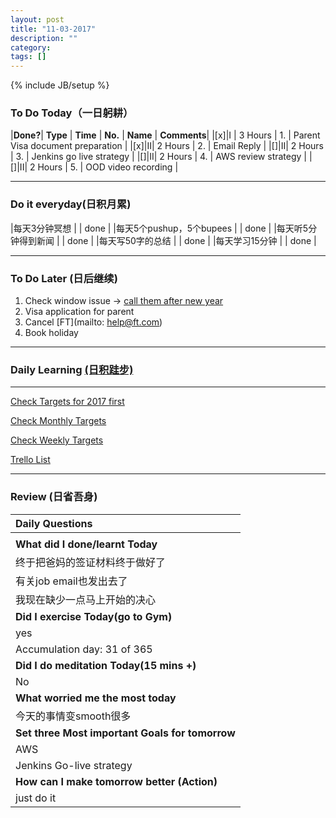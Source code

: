 ```yaml
---
layout: post
title: "11-03-2017"
description: ""
category: 
tags: []
---
```

{% include JB/setup %}


### To Do Today（一日躬耕）

|**Done?**| **Type** | **Time**   | **No.** | **Name** | **Comments**|
|[x]|I | 3 Hours    | 1. | Parent Visa document preparation | 
|[x]|II| 2 Hours    | 2. | Email Reply	|
|[]|II| 2 Hours    | 3. | Jenkins go live strategy  	 |
|[]|II| 2 Hours    | 4. | AWS review strategy	 |
|[]|II| 2 Hours    | 5. | OOD video recording    |

---

### Do it everyday(日积月累)

|每天3分钟冥想             | | done 	  |
|每天5个pushup，5个bupees   | | done   |
|每天听5分钟得到新闻      | |	 done |
|每天写50字的总结			 | |  done  |
|每天学习15分钟            | |  done  |

---

### To Do Later (日后继续) 

1. Check window issue -> [call them after new year](http://neil526.tripod.com/) 
2. Visa application for parent
3. Cancel [FT](mailto: help@ft.com)
4. Book holiday 

---

### Daily Learning [(日积跬步)](https://yitianxu.github.io/2017/01/05/learning-summary)


---

[Check Targets for 2017 first](https://yitianxu.github.io/2016/12/30/resolution-for-2017)

[Check Monthly Targets](https://yitianxu.github.io/pages/monthly%20targets/Monthly)

[Check Weekly Targets](https://yitianxu.github.io/pages/weekly%20targets/Weekly%20Targets) 

[Trello List](https://trello.com/b/oYub62ID/goal-of-year-2016-2017)

---

### Review (日省吾身)

| Daily Questions                   |                                           
|:----------------------------------|
|                                   |
|**What did I done/learnt Today**| 
|  终于把爸妈的签证材料终于做好了  |
|  有关job email也发出去了  |
|  我现在缺少一点马上开始的决心|
| **Did I exercise Today(go to Gym)**|          
|  yes    |
| Accumulation day: 31 of 365   |
|**Did I do meditation Today(15 mins +)**|          
|  No    |
|**What worried me the most today**|
|  今天的事情变smooth很多     |
|**Set three Most important Goals for tomorrow**|
|   AWS    |
|   Jenkins Go-live strategy|
|**How can I make tomorrow better (Action)**|
|  just do it         |
